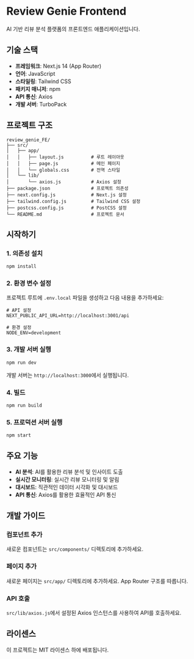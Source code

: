 # Review Genie Frontend

AI 기반 리뷰 분석 플랫폼의 프론트엔드 애플리케이션입니다.

## 기술 스택

- **프레임워크**: Next.js 14 (App Router)
- **언어**: JavaScript
- **스타일링**: Tailwind CSS
- **패키지 매니저**: npm
- **API 통신**: Axios
- **개발 서버**: TurboPack

## 프로젝트 구조

```
review_genie_FE/
├── src/
│   ├── app/
│   │   ├── layout.js          # 루트 레이아웃
│   │   ├── page.js            # 메인 페이지
│   │   └── globals.css        # 전역 스타일
│   └── lib/
│       └── axios.js           # Axios 설정
├── package.json               # 프로젝트 의존성
├── next.config.js             # Next.js 설정
├── tailwind.config.js         # Tailwind CSS 설정
├── postcss.config.js          # PostCSS 설정
└── README.md                  # 프로젝트 문서
```

## 시작하기

### 1. 의존성 설치

```bash
npm install
```

### 2. 환경 변수 설정

프로젝트 루트에 `.env.local` 파일을 생성하고 다음 내용을 추가하세요:

```env
# API 설정
NEXT_PUBLIC_API_URL=http://localhost:3001/api

# 환경 설정
NODE_ENV=development
```

### 3. 개발 서버 실행

```bash
npm run dev
```

개발 서버는 `http://localhost:3000`에서 실행됩니다.

### 4. 빌드

```bash
npm run build
```

### 5. 프로덕션 서버 실행

```bash
npm start
```

## 주요 기능

- **AI 분석**: AI를 활용한 리뷰 분석 및 인사이트 도출
- **실시간 모니터링**: 실시간 리뷰 모니터링 및 알림
- **대시보드**: 직관적인 데이터 시각화 및 대시보드
- **API 통신**: Axios를 활용한 효율적인 API 통신

## 개발 가이드

### 컴포넌트 추가

새로운 컴포넌트는 `src/components/` 디렉토리에 추가하세요.

### 페이지 추가

새로운 페이지는 `src/app/` 디렉토리에 추가하세요. App Router 구조를 따릅니다.

### API 호출

`src/lib/axios.js`에서 설정된 Axios 인스턴스를 사용하여 API를 호출하세요.

## 라이센스

이 프로젝트는 MIT 라이센스 하에 배포됩니다.
